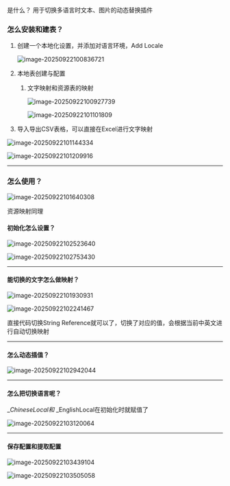 是什么？
	用于切换多语言时文本、图片的动态替换插件

### 怎么安装和建表？

1. 创建一个本地化设置，并添加对语言环境，Add Locale

   ![image-20250922100836721](assets/image-20250922100836721.png) 

2. 本地表创建与配置

   1. 文字映射和资源表的映射

      ![image-20250922100927739](assets/image-20250922100927739.png) 

      ![image-20250922101101809](assets/image-20250922101101809.png) 

3. 导入导出CSV表格，可以直接在Excel进行文字映射

![image-20250922101144334](assets/image-20250922101144334.png) 

![image-20250922101209916](assets/image-20250922101209916.png) 



---

### 怎么使用？

![image-20250922101640308](assets/image-20250922101640308.png) 

资源映射同理



#### 初始化怎么设置？

![image-20250922102523640](assets/image-20250922102523640.png) 

![image-20250922102753430](assets/image-20250922102753430.png) 

---

#### 能切换的文字怎么做映射？

![image-20250922101930931](assets/image-20250922101930931.png) 

![image-20250922102241467](assets/image-20250922102241467.png) 

直接代码切换String Reference就可以了，切换了对应的值，会根据当前中英文进行自动切换映射

---

#### 怎么动态插值？

![image-20250922102942044](assets/image-20250922102942044.png) 

---

#### 怎么把切换语言呢？

__ChineseLocal和_ _EnglishLocal在初始化时就赋值了

![image-20250922103120064](assets/image-20250922103120064.png) 

---

#### 保存配置和提取配置

![image-20250922103439104](assets/image-20250922103439104.png) 

![image-20250922103505058](assets/image-20250922103505058.png) 
